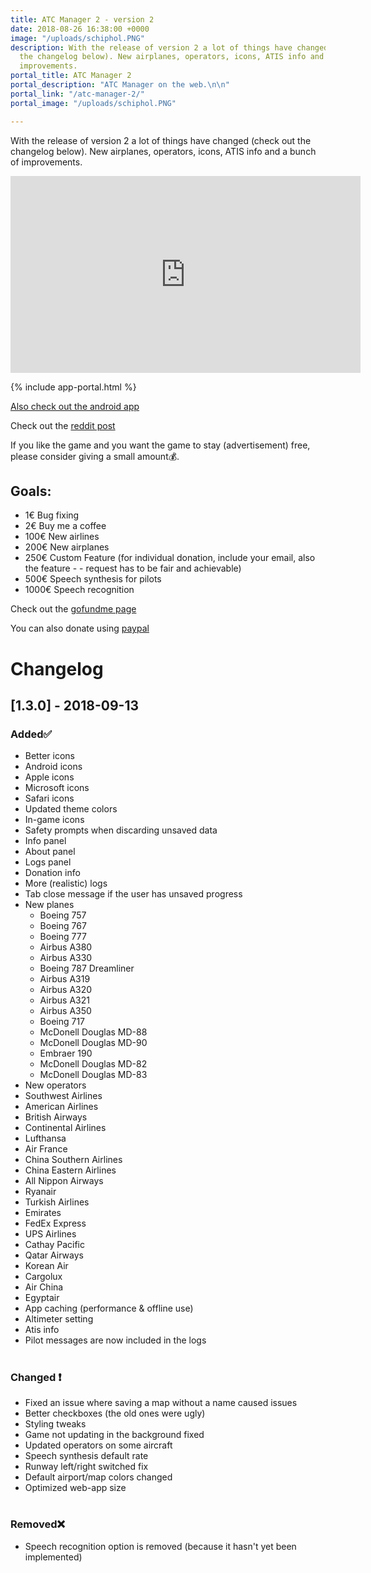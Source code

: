 ```yaml
---
title: ATC Manager 2 - version 2
date: 2018-08-26 16:38:00 +0000
image: "/uploads/schiphol.PNG"
description: With the release of version 2 a lot of things have changed (check out
  the changelog below). New airplanes, operators, icons, ATIS info and a bunch of
  improvements.
portal_title: ATC Manager 2
portal_description: "ATC Manager on the web.\n\n"
portal_link: "/atc-manager-2/"
portal_image: "/uploads/schiphol.PNG"

---
```

With the release of version 2 a lot of things have changed (check out the changelog below). New airplanes, operators, icons, ATIS info and a bunch of improvements.

<iframe width="560" height="315" src="https://www.youtube-nocookie.com/embed/w--RyJ3FaBk?rel=0&showinfo=0" frameborder="0" allow="autoplay; encrypted-media" allowfullscreen></iframe>

{% include app-portal.html %}

[Also check out the android app](https://play.google.com/store/apps/details?id=com.EchoSierraStudio.ATCManager)

Check out the [reddit post](https://www.reddit.com/r/ATC/comments/8r1843/i_created_an_atc_simulator_game_in_the_browser)

If you like the game and you want the game to stay (advertisement) free, please consider giving a small amount💰.

## Goals:

* 1€ Bug fixing
* 2€ Buy me a coffee
* 100€ New airlines
* 200€ New airplanes
* 250€ Custom Feature (for individual donation, include your email, also the feature - - request has to be fair and achievable)
* 500€ Speech synthesis for pilots
* 1000€ Speech recognition

Check out the [gofundme page](https://www.gofundme.com/manage/atc-manager-2)

You can also donate using [paypal](https://bit.ly/2vTu7jp)

# Changelog

## \[1.3.0\] - 2018-09-13

### Added✅

* Better icons
* Android icons
* Apple icons
* Microsoft icons
* Safari icons
* Updated theme colors
* In-game icons
* Safety prompts when discarding unsaved data
* Info panel
* About panel
* Logs panel
* Donation info
* More (realistic) logs
* Tab close message if the user has unsaved progress
* New planes
  * Boeing 757
  * Boeing 767
  * Boeing 777
  * Airbus A380
  * Airbus A330
  * Boeing 787 Dreamliner
  * Airbus A319
  * Airbus A320
  * Airbus A321
  * Airbus A350
  * Boeing 717
  * McDonell Douglas MD-88
  * McDonell Douglas MD-90
  * Embraer 190
  * McDonell Douglas MD-82
  * McDonell Douglas MD-83
* New operators
* Southwest Airlines
* American Airlines
* British Airways
* Continental Airlines
* Lufthansa
* Air France
* China Southern Airlines
* China Eastern Airlines
* All Nippon Airways
* Ryanair
* Turkish Airlines
* Emirates
* FedEx Express
* UPS Airlines
* Cathay Pacific
* Qatar Airways
* Korean Air
* Cargolux
* Air China
* Egyptair
* App caching (performance & offline use)
* Altimeter setting
* Atis info
* Pilot messages are now included in the logs
  <br><br>

### Changed ❗

* Fixed an issue where saving a map without a name caused issues
* Better checkboxes (the old ones were ugly)
* Styling tweaks
* Game not updating in the background fixed
* Updated operators on some aircraft
* Speech synthesis default rate
* Runway left/right switched fix
* Default airport/map colors changed
* Optimized web-app size
  <br>
  <br>

### Removed❌

* Speech recognition option is removed (because it hasn't yet been implemented)

<br><br>